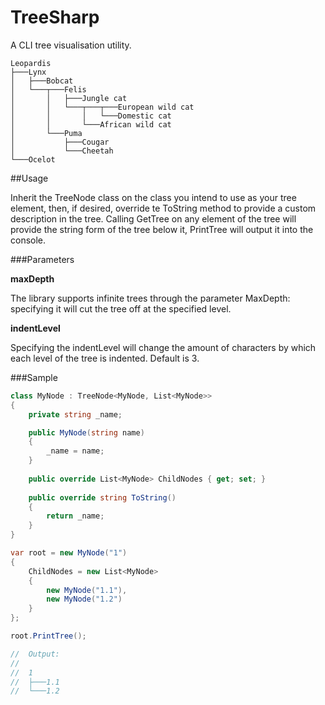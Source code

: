# TreeSharp
A CLI tree visualisation utility.

```
Leopardis
├───Lynx
│   ├───Bobcat
│   └───┬───Felis
│       │   ├───Jungle cat
│       │   └───┬───┬───European wild cat
│       │       │   └───Domestic cat
│       │       └───African wild cat
│       └───Puma
│           ├───Cougar
│           └───Cheetah
└───Ocelot
```


##Usage

Inherit the TreeNode class on the class you intend to use as your tree element, then, if desired, override te ToString method to provide a custom description in the tree. Calling GetTree on any element of the tree will provide the string form of the tree below it, PrintTree will output it into the console.


###Parameters

**maxDepth**

The library supports infinite trees through the parameter MaxDepth: specifying it will cut the tree off at the specified level.

**indentLevel**

Specifying the indentLevel will change the amount of characters by which each level of the tree is indented. Default is 3.


###Sample

```C#
class MyNode : TreeNode<MyNode, List<MyNode>>
{
    private string _name;

    public MyNode(string name)
    {
        _name = name;
    }
    
    public override List<MyNode> ChildNodes { get; set; }
    
    public override string ToString()
    {
        return _name;
    }
}

var root = new MyNode("1")
{
    ChildNodes = new List<MyNode>
    {
        new MyNode("1.1"),
        new MyNode("1.2")
    }
};

root.PrintTree();

//  Output:
//
//  1
//  ├───1.1
//  └───1.2

```
